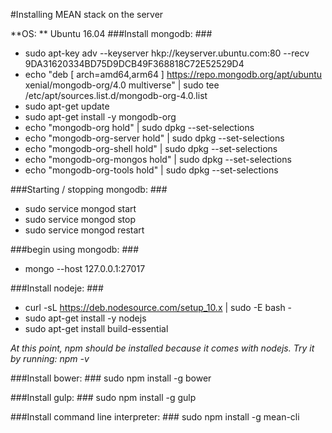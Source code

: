 #Installing MEAN stack on the server

**OS: ** Ubuntu 16.04
###Install mongodb: ###
* sudo apt-key adv --keyserver hkp://keyserver.ubuntu.com:80 --recv 9DA31620334BD75D9DCB49F368818C72E52529D4
* echo "deb [ arch=amd64,arm64 ] https://repo.mongodb.org/apt/ubuntu xenial/mongodb-org/4.0 multiverse" | sudo tee /etc/apt/sources.list.d/mongodb-org-4.0.list
* sudo apt-get update
* sudo apt-get install -y mongodb-org
* echo "mongodb-org hold" | sudo dpkg --set-selections
* echo "mongodb-org-server hold" | sudo dpkg --set-selections
* echo "mongodb-org-shell hold" | sudo dpkg --set-selections
* echo "mongodb-org-mongos hold" | sudo dpkg --set-selections
* echo "mongodb-org-tools hold" | sudo dpkg --set-selections

###Starting / stopping mongodb: ###
* sudo service mongod start
* sudo service mongod stop
* sudo service mongod restart

###begin using mongodb: ###
* mongo --host 127.0.0.1:27017

###Install nodeje: ###
* curl -sL https://deb.nodesource.com/setup_10.x | sudo -E bash -
* sudo apt-get install -y nodejs
* sudo apt-get install build-essential

*At this point, npm should be installed because it comes with nodejs. Try it by running: npm -v*

###Install bower: ###
sudo npm install -g bower

###Install gulp: ###
sudo npm install -g gulp

###Install command line interpreter: ###
sudo npm install -g mean-cli
